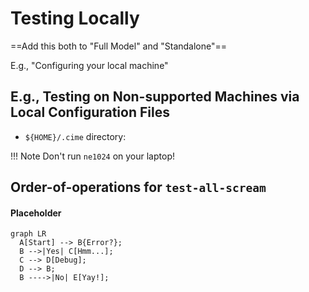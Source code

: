 # Testing Locally

==Add this both to "Full Model" and "Standalone"==

E.g., "Configuring your local machine"

## E.g., Testing on Non-supported Machines via Local Configuration Files

- `${HOME}/.cime` directory:

!!! Note
    Don't run `ne1024` on your laptop!


## Order-of-operations for `test-all-scream`

#### Placeholder
``` mermaid
graph LR
  A[Start] --> B{Error?};
  B -->|Yes| C[Hmm...];
  C --> D[Debug];
  D --> B;
  B ---->|No| E[Yay!];
```
